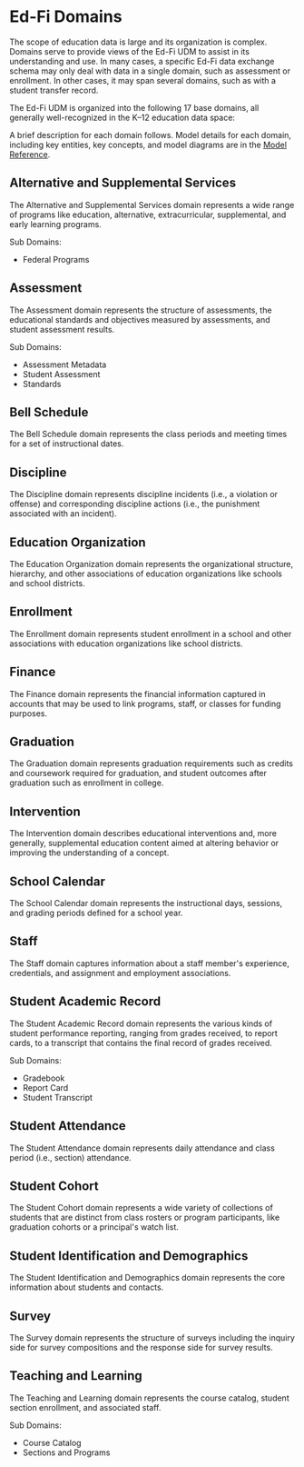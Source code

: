 # Ed-Fi Domains

The scope of education data is large and its organization is complex. Domains
serve to provide views of the Ed-Fi UDM to assist in its understanding and use.
In many cases, a specific Ed-Fi data exchange schema may only deal with data in
a single domain, such as assessment or enrollment. In other cases, it may span
several domains, such as with a student transfer record.

The Ed-Fi UDM is organized into the following 17 base domains, all generally
well-recognized in the K–12 education data space:

A brief description for each domain follows. Model details for each domain,
including key entities, key concepts, and model diagrams are in the [Model Reference](/reference/data-exchange/data-standard/model-reference).

## Alternative and Supplemental Services

The Alternative and Supplemental Services domain represents a wide range of
programs like education, alternative, extracurricular, supplemental, and early
learning programs.

Sub Domains:

* Federal Programs

## Assessment

The Assessment domain represents the structure of assessments, the educational
standards and objectives measured by assessments, and student assessment
results.

Sub Domains:

* Assessment Metadata
* Student Assessment
* Standards

## Bell Schedule

The Bell Schedule domain represents the class periods and meeting times for a
set of instructional dates.

## Discipline

The Discipline domain represents discipline incidents (i.e., a violation or
offense) and corresponding discipline actions (i.e., the punishment associated
with an incident).

## Education Organization

The Education Organization domain represents the organizational structure,
hierarchy, and other associations of education organizations like schools and
school districts.

## Enrollment

The Enrollment domain represents student enrollment in a school and other
associations with education organizations like school districts.

## Finance

The Finance domain represents the financial information captured in accounts
that may be used to link programs, staff, or classes for funding purposes.

## Graduation

The Graduation domain represents graduation requirements such as credits and
coursework required for graduation, and student outcomes after graduation such
as enrollment in college.

## Intervention

The Intervention domain describes educational interventions and, more generally,
supplemental education content aimed at altering behavior or improving the
understanding of a concept.

## School Calendar

The School Calendar domain represents the instructional days, sessions, and
grading periods defined for a school year.

## Staff

The Staff domain captures information about a staff member's experience,
credentials, and assignment and employment associations.

## Student Academic Record

The Student Academic Record domain represents the various kinds of student
performance reporting, ranging from grades received, to report cards, to a
transcript that contains the final record of grades received.

Sub Domains:

* Gradebook
* Report Card
* Student Transcript

## Student Attendance

The Student Attendance domain represents daily attendance and class period
(i.e., section) attendance.

## Student Cohort

The Student Cohort domain represents a wide variety of collections of students
that are distinct from class rosters or program participants, like graduation
cohorts or a principal's watch list.

## Student Identification and Demographics

The Student Identification and Demographics domain represents the core
information about students and contacts.

## Survey

The Survey domain represents the structure of surveys including the inquiry side
for survey compositions and the response side for survey results.

## Teaching and Learning

The Teaching and Learning domain represents the course catalog, student section
enrollment, and associated staff.

Sub Domains:

* Course Catalog
* Sections and Programs

